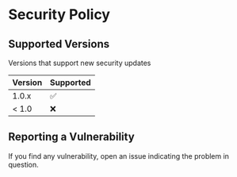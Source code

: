 # Security Policy

## Supported Versions

Versions that support new security updates

| Version | Supported          |
| ------- | ------------------ |
| 1.0.x   | :white_check_mark: |
| < 1.0   | :x:                |

## Reporting a Vulnerability

If you find any vulnerability, open an issue indicating the problem in question.
